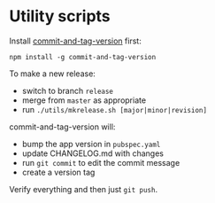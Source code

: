 # Utility scripts

Install [commit-and-tag-version](https://github.com/absolute-version/commit-and-tag-version) first:

```shell
npm install -g commit-and-tag-version
```

To make a new release:

* switch to branch `release`
* merge from `master` as appropriate
* run `./utils/mkrelease.sh [major|minor|revision]`

commit-and-tag-version will:

* bump the app version in `pubspec.yaml`
* update CHANGELOG.md with changes
* run `git commit` to edit the commit message
* create a version tag

Verify everything and then just `git push`.
